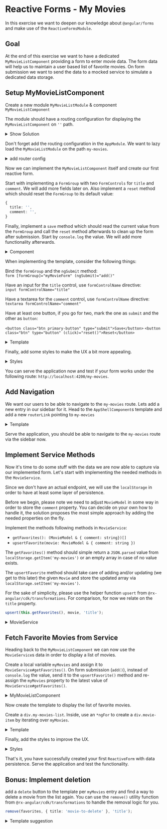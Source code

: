 # Reactive Forms - My Movies

In this exercise we want to deepen our knowledge about `@angular/forms`
and make use of the `ReactiveFormsModule`.

## Goal

At the end of this exercise we want to have a dedicated `MyMovieListComponent`
providing a form to enter movie data.
The form data will help us to maintain a user based list of favorite movies.
On form submission we want to send the data to a mocked service to simulate a dedicated data storage.

## Setup MyMovieListComponent

Create a new module `MyMovieListModule` & component `MyMovieListComponent`

The module should have a routing configuration for displaying
the `MyMovieListComponent` on `''` path.

<details>
<summary> Show Solution </summary>

```bash
# create module
ng g m movie/my-movie-list

# create component
ng g c movie/my-movie-list
```

implement `MyMovieListModule`

```ts
// movie/my-movie-list/my-movie-list.module.ts

const routes: Routes = [
  {
    path: '',
    component: MyMovieListComponent,
  },
];

@NgModule({
  declarations: [MyMovieListComponent],
  imports: [
    MovieModule,
    CommonModule,
    ReactiveFormsModule,
    RouterModule.forChild(routes),
  ],
})
export class MyMovieListModule {}
```

</details>

Don't forget add the routing configuration in the `AppModule`.
We want to lazy load the `MyMovieListModule` on the path `my-movies`.

<details>
<summary> add router config </summary>

```ts
// app-routing.module.ts
{
    path: 'my-movies',
    loadChildren: () =>
        import('./movie/my-movie-list/my-movie-list.module').then(
            (file) => file.MyMovieListModule
        ),
},
```

</details>

Now we can implement the `MyMovieListComponent` itself and create our first reactive form.

Start with implementing a `FormGroup` with two `FormControls` for `title` and `comment`. We will add more fields later on.
Also implement a `reset` method which should reset the `FormGroup` to its default value:

```ts
{
  title: '',
  comment: '',
}
```

Finally, implement a `save` method which should read the current value from the `FormGroup` and call the `reset` method afterwards
to clean up the form after submission.
Start by `console.log` the value. We will add more functionality afterwards.

<details>
    <summary>Component</summary>

```ts
// my-movie-list.component.ts

myMovieForm = new FormGroup({
    title: new FormControl(''),
    comment: new FormControl(''),
});

add(): void {
    console.log(this.myMovieForm.value, 'movieToStore');
    this.reset();
}

reset(): void {
    this.myMovieForm.reset({
        title: '',
        comment: '',
    });
}

```

</details>

When implementing the template, consider the following things:

Bind the `formGroup` and the `ngSubmit` method:  
`form [formGroup]="myMovieForm" (ngSubmit)="add()"`

Have an input for the `title` control, use `formControlName` directive:  
`input formControlName="title"`

Have a textarea for the `comment` control, use `formControlName` directive:  
`textarea formControlName="comment"`

Have at least one button, if you go for two, mark the one as `submit` and the other as `button`:

`<button class="btn primary-button" type="submit">Save</button>`
`<button class="btn" type="button" (click)="reset()">Reset</button>`

<details>
    <summary>Template</summary>

```html
<!-- my-movie-list.component.html -->
<form [formGroup]="myMovieForm" (ngSubmit)="add()">
  <div class="form-group">
    <label for="title">Title</label>
    <input id="title" type="text" formControlName="title" />
  </div>
  <div class="form-group">
    <label for="comment">Comment</label>
    <textarea rows="5" id="comment" formControlName="comment"></textarea>
  </div>
  <div class="button-group">
    <button class="btn" type="button" (click)="reset()">Reset</button>
    <button class="btn primary-button" type="submit">Save</button>
  </div>
</form>
```

</details>

Finally, add some styles to make the UX a bit more appealing.

<details>
    <summary>Styles</summary>

```scss
/* my-movie-list.component.scss */
:host {
  padding: 0 1rem;
  display: block;
}

form {
  width: 500px;
}

.form-group {
  display: flex;
  justify-content: center;
  margin-bottom: 1rem;
  flex-direction: column;
}

.button-group {
  display: flex;
  justify-content: flex-end;
  align-items: center;

  button:first-child {
    margin-right: 0.5rem;
  }
}
```

</details>

You can serve the application now and test if your form works under the following route:
`http://localhost:4200/my-movies`.

## Add Navigation

We want our users to be able to navigate to the `my-movies` route. Lets add a new entry in our sidebar for it.
Head to the `AppShellComponent`s template and add a new `routerLink` pointing to `my-movies`

<details>
    <summary>Template</summary>

```html
<!-- app-shell.component.html -->

<!-- optional: add navigation headline :) -->
<h3 class="navigation--headline">User Menu</h3>

<a
  class="navigation--link"
  [routerLink]="['/my-movies']"
  routerLinkActive="active"
>
  <div class="navigation--menu-item">
    <svg-icon class="navigation--menu-item-icon" name="account"></svg-icon>
    My Movies
  </div>
</a>
```

</details>

Serve the application, you should be able to navigate to the `my-movies` route via the sidebar now.

## Implement Service Methods

Now it's time to do some stuff with the data we are now able to capture via our implemented form. Let's start with implementing
the needed methods in the `MovieService`.

Since we don't have an actual endpoint, we will use the `localStorage` in order to have at least
some layer of persistence.

Before we begin, please note we need to adjust `MovieModel` in some way in order to store the `comment` property.
You can decide on your own how to handle it, the solution proposes the most simple approach by adding the needed
properties on the fly.

Implement the methods following methods in `MovieService`:

- `getFavorites(): (MovieModel & { comment: string})[]`
- `upsertFavorite(movie: MovieModel & { comment: string })`

The `getFavorites()` method should simple return a `JSON.parsed` value from `localStorage.getItem('my-movies')` or an empty
array in case of no value exists.

The `upsertFavorite` method should take care of adding and/or updating (we get to this later) the given `Movie` and store the
updated array via `localStorage.setItem('my-movies')`.

For the sake of simplicity, please use the helper function `upsert` from `@rx-angular/cdk/transformations`.
For comparison, for now we relate on the `title` property.

```ts
upsert(this.getFavorites(), movie, 'title');
```

<details>
    <summary>MovieService</summary>
    
```ts
// movie.service.ts

getFavorites(): (MovieModel & { comment: string })[] {
return JSON.parse(localStorage.getItem('my-movies')) || [];
}

upsertFavorite(movie: MovieModel & { comment: string }) {
const favorites = upsert(this.getFavorites(), movie, 'title');
localStorage.setItem('my-movies', JSON.stringify(favorites));
}

````

</details>

## Fetch Favorite Movies from Service

Heading back to the `MyMovieListComponent` we can now use the `MovieService`s data in order to display a list of movies.

Create a local variable `myMovies` and assign it to `MovieService#getFavorites()`.
On form submission (`add()`), instead of `console.log` the value, send it to the `upsertFavorite()` method and re-assign
the `myMovies` property to the latest value of `MovieService#getFavorites()`.

<details>
    <summary>MyMovieListComponent</summary>

```ts
// my-movie-list.component.ts

myMovies = this.movieService.getFavorites();

add(): void {
    this.movieService.upsertFavorite(this.myMovieForm.value);
    this.reset();
    this.myMovies = this.movieService.getFavorites();
}

````

</details>

Now create the template to display the list of favorite movies.

Create a `div.my-movies-list`. Inside, use an `*ngFor` to create a `div.movie-item` by iterating over `myMovies`.

<details>
    <summary>Template</summary>

```html
<!-- my-movie-list.component.html -->
<h2>My Movies</h2>
<div class="my-movies-list">
  <div class="movie-item" *ngFor="let movie of myMovies">
    <span class="movie-title">{{ movie.title }}</span>
    <span class="movie-comment">{{ movie.comment }}</span>
  </div>
</div>
```

</details>

Finally, add the styles to improve the UX.

<details>
    <summary>Styles</summary>

```scss
/* my-movie-list.component.scss */

.movie-item {
  padding: 1rem 0.5rem;
  display: flex;
  font-size: var(--text-lg);
  align-items: center;

  .btn {
    overflow: hidden;
  }
}

.movie-title {
  width: 125px;
}
```

</details>

That's it, you have successfully created your first `ReactiveForm` with data persistence.
Serve the application and test the functionality.

## Bonus: Implement deletion

add a `delete` button to the template per `myMovies` entry and find a way to delete a movie from the list again.
You can use the `remove()` utility function from `@rx-angular/cdk/transformations` to handle the removal logic for you.

```ts
remove(favorites, { title: 'movie-to-delete' }, 'title');
```

<details>
    <summary>Template suggestion</summary>

```html
<button class="btn btn__icon">
  <svg-icon name="delete"></svg-icon>
</button>
```

</details>
